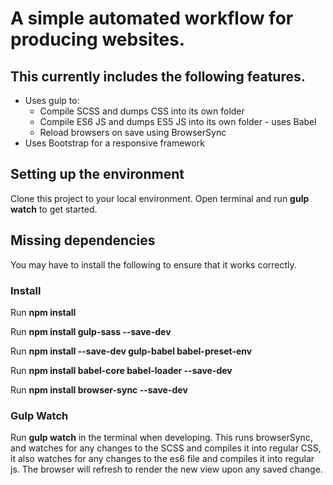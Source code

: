 # A simple automated workflow for producing websites.

## This currently includes the following features.

- Uses gulp to:
  - Compile SCSS and dumps CSS into its own folder
  - Compile ES6 JS and dumps ES5 JS into its own folder - uses Babel
  - Reload browsers on save using BrowserSync
- Uses Bootstrap for a responsive framework

## Setting up the environment

Clone this project to your local environment.
Open terminal and run **gulp watch** to get started.

## Missing dependencies

You may have to install the following to ensure that it works correctly.

### Install
Run **npm install**

Run **npm install gulp-sass --save-dev**

Run **npm install --save-dev gulp-babel babel-preset-env**

Run **npm install babel-core babel-loader --save-dev**

Run **npm install browser-sync --save-dev**

### Gulp Watch

Run **gulp watch** in the terminal when developing. This runs browserSync, and watches for any changes to the SCSS and compiles it into regular CSS, it also  watches for any changes to the es6 file and compiles it into regular js. 
The browser will refresh to render the new view upon any saved change.
